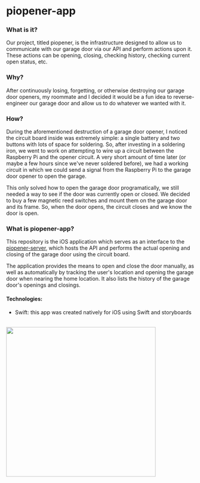 # piopener-app

### What is it?

Our project, titled piopener, is the infrastructure designed to allow us to communicate with our garage door via our API and perform actions upon it. These actions can be opening, closing, checking history, checking current open status, etc.

### Why?

After continuously losing, forgetting, or otherwise destroying our garage door openers, my roommate and I decided it would be a fun idea to reverse-engineer our garage door and allow us to do whatever we wanted with it.

### How?

During the aforementioned destruction of a garage door opener, I noticed the circuit board inside was extremely simple: a single battery and two buttons with lots of space for soldering. So, after investing in a soldering iron, we went to work on attempting to wire up a circuit between the Raspberry Pi and the opener circuit. A very short amount of time later (or maybe a few hours since we've never soldered before), we had a working circuit in which we could send a signal from the Raspberry Pi to the garage door opener to open the garage.

This only solved how to open the garage door programatically, we still needed a way to see if the door was currently open or closed. We decided to buy a few magnetic reed switches and mount them on the garage door and its frame. So, when the door opens, the circuit closes and we know the door is open.

### What is piopener-app?

This repository is the iOS application which serves as an interface to the [piopener-server](https://github.com/joeylemon/piopener-server), which hosts the API and performs the actual opening and closing of the garage door using the circuit board.

The application provides the means to open and close the door manually, as well as automatically by tracking the user's location and opening the garage door when nearing the home location. It also lists the history of the garage door's openings and closings.

#### Technologies:
- Swift: this app was created natively for iOS using Swift and storyboards

<br>
<img src="https://i.imgur.com/kqOjIQS.png" width="400">
